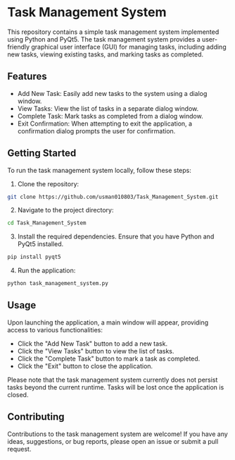 # Task Management System

This repository contains a simple task management system implemented using Python and PyQt5. The task management system provides a user-friendly graphical user interface (GUI) for managing tasks, including adding new tasks, viewing existing tasks, and marking tasks as completed.

## Features

- Add New Task: Easily add new tasks to the system using a dialog window.
- View Tasks: View the list of tasks in a separate dialog window.
- Complete Task: Mark tasks as completed from a dialog window.
- Exit Confirmation: When attempting to exit the application, a confirmation dialog prompts the user for confirmation.

## Getting Started

To run the task management system locally, follow these steps:

1. Clone the repository:

```bash
git clone https://github.com/usman010803/Task_Management_System.git
```

2. Navigate to the project directory:

```bash
cd Task_Management_System
```

3. Install the required dependencies. Ensure that you have Python and PyQt5 installed.

```bash
pip install pyqt5
```

4. Run the application:

```bash
python task_management_system.py
```

## Usage

Upon launching the application, a main window will appear, providing access to various functionalities:

- Click the "Add New Task" button to add a new task.
- Click the "View Tasks" button to view the list of tasks.
- Click the "Complete Task" button to mark a task as completed.
- Click the "Exit" button to close the application.

Please note that the task management system currently does not persist tasks beyond the current runtime. Tasks will be lost once the application is closed.

## Contributing

Contributions to the task management system are welcome! If you have any ideas, suggestions, or bug reports, please open an issue or submit a pull request.

